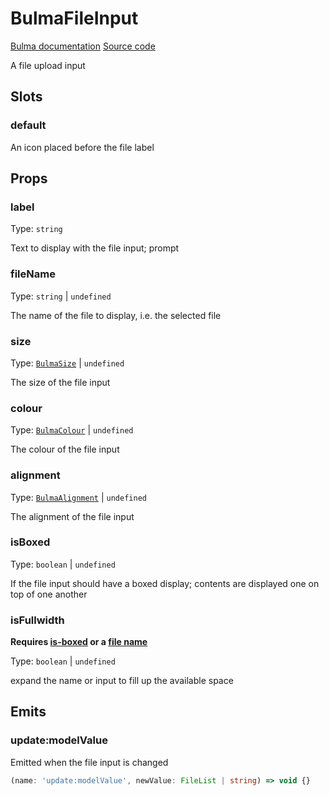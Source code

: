 # BulmaFileInput

[Bulma documentation](https://bulma.io/documentation/form/file/)
[Source code](https://github.com/csc530/vuebulma/blob/main/src/components/form/BulmaFileInput.vue)

A file upload input

## Slots

### default

An icon placed before the file label

## Props

### label

Type: `string`

Text to display with the file input; prompt

### fileName

Type: `string` | `undefined`

The name of the file to display, i.e. the selected file

### size

Type: [`BulmaSize`](../types/common_types.md#bulmasize) | `undefined`

The size of the file input

### colour

Type: [`BulmaColour`](../types/common_types.md#bulmacolour) | `undefined`

The colour of the file input

### alignment

Type: [`BulmaAlignment`](../types/common_types.md#bulmaalignment) | `undefined`

The alignment of the file input

### isBoxed

Type: `boolean` | `undefined`

If the file input should have a boxed display; contents are displayed one on top of one another

### isFullwidth

**Requires [is-boxed](#isboxed) or a [file name](#filename)**

Type: `boolean` | `undefined`

expand the name or input to fill up the available space

## Emits

### update:modelValue

Emitted when the file input is changed

```ts
(name: 'update:modelValue', newValue: FileList | string) => void {}
```